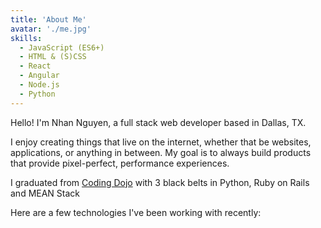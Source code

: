 ```yaml
---
title: 'About Me'
avatar: './me.jpg'
skills:
  - JavaScript (ES6+)
  - HTML & (S)CSS
  - React
  - Angular
  - Node.js
  - Python
---
```


Hello! I'm Nhan Nguyen, a full stack web developer based in Dallas, TX.

I enjoy creating things that live on the internet, whether that be websites, applications, or anything in between. My goal is to always build products that provide pixel-perfect, performance experiences.

I graduated from [Coding Dojo](https://www.codingdojo.com/) with 3 black belts in Python, Ruby on Rails and MEAN Stack

Here are a few technologies I've been working with recently:
